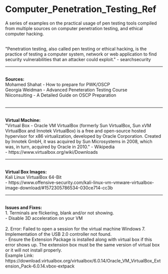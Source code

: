 # Computer_Penetration_Testing_Ref

A series of examples on the practical usage of pen testing tools compiled from multiple sources on computer penetration testing, and ethical computer hacking. <br /> <br />

"Penetration testing, also called pen testing or ethical hacking, is the practice of testing a computer system, network or web application to find security vulnerabilities that an attacker could exploit." - searchsecurity <br /> 

<hr>
<br /> <b> Sources: </b>
<br /> Mohamed Shahat - How to prepare for PWK/OSCP <br />
Georgia Weidman - Advanced Peneteration Testing Course <br />
Niiconsulting - A Detailed Guide on OSCP Preparation  <br /> 
<br />

<hr>
<br /> <b> Virtual Machine: </b>
<br /> "Virtual Box - Oracle VM VirtualBox (formerly Sun VirtualBox, Sun xVM VirtualBox and Innotek VirtualBox) is a free and open-source hosted hypervisor for x86 virtualization, developed by Oracle Corporation. Created by Innotek GmbH, it was acquired by Sun Microsystems in 2008, which was, in turn, acquired by Oracle in 2010." - Wikipedia <br />
- https://www.virtualbox.org/wiki/Downloads
<br />

<hr>
<br /> <b> Virtual Box Images: </b>
<br /> Kali Linux VirtualBox 64-Bit <br />
- https://www.offensive-security.com/kali-linux-vm-vmware-virtualbox-image-download/#1572305786534-030ce714-cc3b
<br />

<hr>
<br /> <b> Issues and Fixes: </b>
<br /> 1. Terminals are flickering, blank and/or not showing. <br /> 
- Disable 3D acceleration on your VM
<br /> <br /> 2. Error: Failed to open a session for the virtual machine Windows 7. Implementation of the USB 2.0 controller not found.  <br /> 
- Ensure the Extension Package is installed along with virtual box if this error shows up. The extension box must be the same version of virtual box or it will not install properly. 
<br />Example Link: https://download.virtualbox.org/virtualbox/6.0.14/Oracle_VM_VirtualBox_Extension_Pack-6.0.14.vbox-extpack
